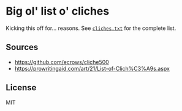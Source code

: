 # Big ol' list o' cliches

Kicking this off for... reasons. See [`cliches.txt`](cliches.txt) for the complete list.

## Sources

- https://github.com/ecrows/cliche500
- https://prowritingaid.com/art/21/List-of-Clich%C3%A9s.aspx

## License

MIT